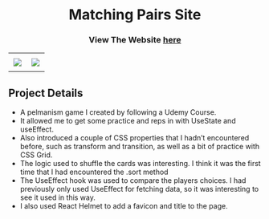  <h1 align="center">Matching Pairs Site</h1>

<h3 align="center">
	View The Website <a href='https://kieran-gill-matching-pairs-game.vercel.app/'>here</a>
</h3>




  <table>
	    <tr>
    	    <td style="padding:10px">
        	    <img src="https://user-images.githubusercontent.com/82081817/185733543-fa19f0e1-784d-44dc-981c-707f9737a452.PNG" >
      	    </td>
		      </td>
		   <td style="padding:10px">
        	    <img src="https://user-images.githubusercontent.com/82081817/185733541-97b54d3b-2cc6-4c57-821f-02ed0c8f8a10.PNG" >
      	    </td>
		     </tr>
    </table>

## Project Details

- A pelmanism game I created by following a Udemy Course. 
- It allowed me to get some practice and reps in with UseState and useEffect. 
- Also introduced a couple of CSS properties that I hadn’t encountered before, such as transform and transition, as well as a bit of practice with CSS Grid. 
- The logic used to shuffle the cards was interesting. I think it was the first time that I had encountered the .sort method
- The UseEffect hook was used to compare the players choices. I had previously only used UseEffect for fetching data, so it was interesting to see it used in this way. 
- I also used React Helmet to add a favicon and title to the page.
